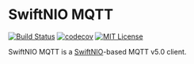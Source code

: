 # SwiftNIO MQTT
[![Build Status][bitrise-badge]][bitrise-link] [![codecov][codecov-badge]][codecov-link] [![MIT License][license-badge]](LICENSE)

SwiftNIO MQTT is a [SwiftNIO](https://github.com/apple/swift-nio)-based MQTT v5.0 client.

[version-badge]:  https://img.shields.io/pypi/v/thefuck.svg?label=version
[version-link]:   https://pypi.python.org/pypi/thefuck/
[bitrise-badge]:  https://app.bitrise.io/app/cbb2637b037350d3/status.svg?token=jqawekziLEbJYDIElyvCmw&branch=master
[bitrise-link]:   https://app.bitrise.io/app/cbb2637b037350d3
[codecov-badge]:  https://codecov.io/gh/HealthTap/swift-nio-mqtt/branch/master/graph/badge.svg?token=bXtDTLLYRP
[codecov-link]:   https://codecov.io/gh/HealthTap/swift-nio-mqtt
[license-badge]:  https://img.shields.io/badge/license-MIT-007EC7.svg
